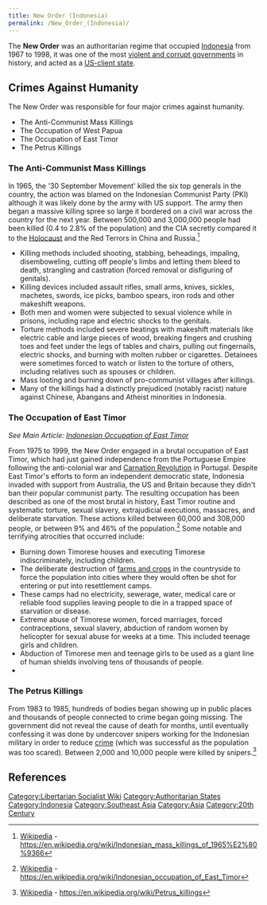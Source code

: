 ```yaml
---
title: New Order (Indonesia)
permalink: /New_Order_(Indonesia)/
---
```


The **New Order** was an authoritarian regime that occupied
[Indonesia](Indonesia "wikilink") from 1967 to 1998, it was one of the
most [violent and corrupt governments](State_(Polity) "wikilink") in
history, and acted as a [US-client
state](Timeline_of_US_Imperialism "wikilink").

## Crimes Against Humanity

The New Order was responsible for four major crimes against humanity.

- The Anti-Communist Mass Killings
- The Occupation of West Papua
- The Occupation of East Timor
- The Petrus Killings

### The Anti-Communist Mass Killings

In 1965, the '30 September Movement' killed the six top generals in the
country, the action was blamed on the Indonesian Communist Party (PKI)
although it was likely done by the army with US support. The army then
began a massive killing spree so large it bordered on a civil war across
the country for the next year. Between 500,000 and 3,000,000 people had
been killed (0.4 to 2.8% of the population) and the CIA secretly
compared it to the [Holocaust](Holocaust "wikilink") and the Red Terrors
in China and Russia.[^1]

- Killing methods included shooting, stabbing, beheadings, impaling,
  disemboweling, cutting off people's limbs and letting them bleed to
  death, strangling and castration (forced removal or disfiguring of
  genitals).
- Killing devices included assault rifles, small arms, knives, sickles,
  machetes, swords, ice picks, bamboo spears, iron rods and other
  makeshift weapons.
- Both men and women were subjected to sexual violence while in prisons,
  including rape and electric shocks to the genitals.
- Torture methods included severe beatings with makeshift materials like
  electric cable and large pieces of wood, breaking fingers and crushing
  toes and feet under the legs of tables and chairs, pulling out
  fingernails, electric shocks, and burning with molten rubber or
  cigarettes. Detainees were sometimes forced to watch or listen to the
  torture of others, including relatives such as spouses or children.
- Mass looting and burning down of pro-communist villages after
  killings.
- Many of the killings had a distinctly prejudiced (notably racist)
  nature against Chinese, Abangans and Atheist minorities in Indonesia.

### The Occupation of East Timor

*See Main Article: [Indonesian Occupation of East
Timor](Indonesian_Occupation_of_East_Timor "wikilink")*

From 1975 to 1999, the New Order engaged in a brutal occupation of East
Timor, which had just gained independence from the Portuguese Empire
following the anti-colonial war and [Carnation
Revolution](Carnation_Revolution "wikilink") in Portugal. Despite East
Timor's efforts to form an independent democratic state, Indonesia
invaded with support from Australia, the US and Britain because they
didn't ban their popular communist party. The resulting occupation has
been described as one of the most brutal in history, East Timor routine
and systematic torture, sexual slavery, extrajudicial executions,
massacres, and deliberate starvation. These actions killed between
60,000 and 308,000 people, or between 9% and 46% of the population.[^2]
Some notable and terrifying atrocities that occurred include:

- Burning down Timorese houses and executing Timorese indiscriminately,
  including children.
- The deliberate destruction of [farms and
  crops](Agriculture "wikilink") in the countryside to force the
  population into cities where they would often be shot for entering or
  put into resettlement camps.
- These camps had no electricity, sewerage, water, medical care or
  reliable food supplies leaving people to die in a trapped space of
  starvation or disease.
- Extreme abuse of Timorese women, forced marriages, forced
  contraceptions, sexual slavery, abduction of random women by
  helicopter for sexual abuse for weeks at a time. This included teenage
  girls and children.
- Abduction of Timorese men and teenage girls to be used as a giant line
  of human shields involving tens of thousands of people.
-

### The Petrus Killings

From 1983 to 1985, hundreds of bodies began showing up in public places
and thousands of people connected to crime began going missing. The
government did not reveal the cause of death for months, until
eventually confessing it was done by undercover snipers working for the
Indonesian military in order to reduce [crime](crime "wikilink") (which
was successful as the population was too scared). Between 2,000 and
10,000 people were killed by snipers.[^3]

## References

<references />

[Category:Libertarian Socialist
Wiki](Category:Libertarian_Socialist_Wiki "wikilink")
[Category:Authoritarian
States](Category:Authoritarian_States "wikilink")
[Category:Indonesia](Category:Indonesia "wikilink") [Category:Southeast
Asia](Category:Southeast_Asia "wikilink")
[Category:Asia](Category:Asia "wikilink") [Category:20th
Century](Category:20th_Century "wikilink")

[^1]: [Wikipedia](Wikipedia "wikilink") -
    <https://en.wikipedia.org/wiki/Indonesian_mass_killings_of_1965%E2%80%9366>

[^2]: [Wikipedia](Wikipedia "wikilink") -
    <https://en.wikipedia.org/wiki/Indonesian_occupation_of_East_Timor>

[^3]: [Wikipedia](Wikipedia "wikilink") -
    <https://en.wikipedia.org/wiki/Petrus_killings>